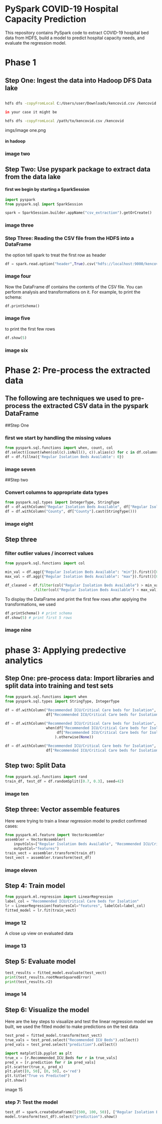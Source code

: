 # PySpark COVID-19 Hospital Capacity Prediction
This repository contains PySpark code to extract COVID-19 hospital bed data from HDFS, build a model to predict hospital capacity needs, and evaluate the regression model.

# Phase 1
## Step One: Ingest the data into Hadoop DFS Data lake 

```bash

hdfs dfs -copyFromLocal C:/Users/user/Downloads/kencovid.csv /kencovid.csv

in your case it might be 

hdfs dfs -copyFromLocal /path/to/kencovid.csv /kencovid
```

imgs/image one.png
#### in hadoop
### image two

## Step Two: Use pyspark package to extract data from the data lake 
#### first we begin by starting a SparkSession 

```python
import pyspark 
from pyspark.sql import SparkSession

spark = SparkSession.builder.appName("csv_extraction").getOrCreate()
```
### image three  

### Step Three: Reading the CSV file from the HDFS into a DataFrame

the option tell spark to treat the first row as header 

```python
df = spark.read.option("header",True).csv("hdfs://localhost:9000/kencovid.csv")
```
### image four  

Now the DataFrame df contains the contents of the CSV file. You can perform analysis and transformations on it. For example, to print the schema:
```python
df.printSchema()
```
### image five 

to print the first few rows 

```python
df.show(5)
```
### image six






# Phase 2: Pre-process the extracted data 
## The following are techniques we used to pre-process the extracted CSV data in the pyspark DataFrame

##Step One
### first we start by handling the missing values

```python
from pyspark.sql.functions import when, count, col
df.select([count(when(col(c).isNull(), c)).alias(c) for c in df.columns]).show()
df = df.fillna({'Regular Isolation Beds Available': 0}) 
```
### image seven

##Step two
### Convert columns to appropriate data types

```python
from pyspark.sql.types import IntegerType, StringType
df = df.withColumn("Regular Isolation Beds Available", df["Regular Isolation Beds Available"].cast(IntegerType()))
df = df.withColumn("County", df["County"].cast(StringType())) 
```
### image eight

## Step three
### filter outlier values / incorrect values 

```python
from pyspark.sql.functions import col

min_val = df.agg({"Regular Isolation Beds Available": "min"}).first()[0]
max_val = df.agg({"Regular Isolation Beds Available": "max"}).first()[0]

df_cleaned = df.filter(col("Regular Isolation Beds Available") > min_val) \
             .filter(col("Regular Isolation Beds Available") < max_val)

```

To display the DataFrame and print the first few rows after applying the transformations, we used 

```python
df.printSchema() # print schema
df.show(5) # print first 5 rows
```
### image nine


# phase 3: Applying predective analytics 
## Step One: pre-process data: Import libraries and split data into training and test sets

```python
from pyspark.sql.functions import when  
from pyspark.sql.types import StringType, IntegerType

df = df.withColumn("Recommended ICU/Critical Care beds for Isolation",  
                   df["Recommended ICU/Critical Care beds for Isolation"].cast(StringType()))

df = df.withColumn("Recommended ICU/Critical Care beds for Isolation",
                   when(df["Recommended ICU/Critical Care beds for Isolation"].rlike("^[0-9]+$"),
                        df["Recommended ICU/Critical Care beds for Isolation"]
                       ).otherwise(None))
                       
df = df.withColumn("Recommended ICU/Critical Care beds for Isolation",
                   df["Recommended ICU/Critical Care beds for Isolation"].cast(IntegerType()))

```

## Step two: Split Data

```python
from pyspark.sql.functions import rand
train_df, test_df = df.randomSplit([0.7, 0.3], seed=42)
```
### image ten

## Step three: Vector assemble features 
Here were trying to train a linear regression model to predict confirmed cases:

```python
from pyspark.ml.feature import VectorAssembler 
assembler = VectorAssembler(
    inputCols=["Regular Isolation Beds Available", "Recommended ICU/Critical Care beds for Isolation"],
    outputCol="features")  
train_vect = assembler.transform(train_df) 
test_vect = assembler.transform(test_df)
```

### image eleven 
## Step 4: Train model

```python
from pyspark.ml.regression import LinearRegression
label_col = "Recommended ICU/Critical Care beds for Isolation" 
lr = LinearRegression(featuresCol="features", labelCol=label_col)
fitted_model = lr.fit(train_vect)
```

### image 12 
A close up view on evaluated data 
### image 13


## Step 5: Evaluate model

```python
test_results = fitted_model.evaluate(test_vect)
print(test_results.rootMeanSquaredError)
print(test_results.r2)
```
### image 14

## Step 6: Visualize the model

Here are the key steps to visualize and test the linear regression model we built, we used the fitted model to make predictions on the test data

```python
test_pred = fitted_model.transform(test_vect)
true_vals = test_pred.select("Recommended ICU Beds").collect()
pred_vals = test_pred.select("prediction").collect()

import matplotlib.pyplot as plt
true_x = [r.Recommended_ICU_Beds for r in true_vals]  
pred_x = [r.prediction for r in pred_vals]
plt.scatter(true_x, pred_x)
plt.plot([0, 50], [0, 50], c='red') 
plt.title("True vs Predicted")
plt.show()
```
image 15


### step 7: Test the model 
```python
test_df = spark.createDataFrame([(500, 100, 50)], ["Regular Isolation Beds Available", "Total ICU Beds", "Ventilators Available"])
model.transform(test_df).select("prediction").show()
```
